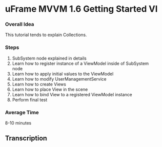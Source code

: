 # uFrame MVVM 1.6 Getting Started VI

### Overall Idea

This tutorial tends to explain Collections.

### Steps
1. SubSystem node explained in details  
2. Learn how to register instance of a ViewModel inside of SubSystem node  
3. Learn how to apply initial values to the ViewModel  
4. Learn how to modify UserManagementService  
5. Learn how to create Views  
6. Learn how to place View in the scene  
7. Learn how to bind View to a registered ViewModel instance  
8. Perform final test  

### Average Time
8-10 minutes

## Transcription
